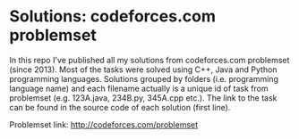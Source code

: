# Solutions: codeforces.com problemset

In this repo I've published all my solutions from codeforces.com problemset (since 2013). Most of the tasks were solved using C++, Java and Python programming languages. Solutions grouped by folders (i.e. programming language name) and each filename actually is a unique id of task from problemset (e.g. 123A.java, 234B.py, 345A.cpp etc.). The link to the task can be found in the source code of each solution (first line).

Problemset link:
http://codeforces.com/problemset
